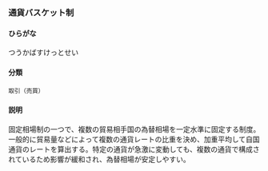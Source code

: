 <div style="display:none;">

## [あ行](securities-terms?id=あ行)
## [か行](securities-terms?id=か行)
## [さ行](securities-terms?id=さ行)
## [た行](securities-terms?id=た行)

</div>

### 通貨バスケット制

#### ひらがな

つうかばすけっとせい

#### 分類

`取引（売買）`

#### 説明

固定相場制の一つで、複数の貿易相手国の為替相場を一定水準に固定する制度。一般的に貿易量などによって複数の通貨レートの比重を決め、加重平均して自国通貨のレートを算出する。特定の通貨が急激に変動しても、複数の通貨で構成されているため影響が緩和され、為替相場が安定しやすい。

<div style="display:none;">

## [な行](securities-terms?id=な行)
## [は行](securities-terms?id=は行)
## [ま行](securities-terms?id=ま行)
## [や行](securities-terms?id=や行)
## [ら行](securities-terms?id=ら行)
## [わ行](securities-terms?id=わ行)
## [英数字・記号](securities-terms?id=英数字・記号)

</div>

